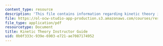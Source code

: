 ```yaml
---
content_type: resource
description: 'This file contains information regarding kinetic theory instructor guide. '
file: https://ol-ocw-studio-app-production.s3.amazonaws.com/courses/res-tll-004-stem-concept-videos-fall-2013/0b0f333c939e6903e721ae7087174952_MITRES_TLL-004F13_KinGuide.pdf
file_type: application/pdf
resourcetype: Document
title: Kinetic Theory Instructor Guide
uid: 0b0f333c-939e-6903-e721-ae7087174952
---
```

